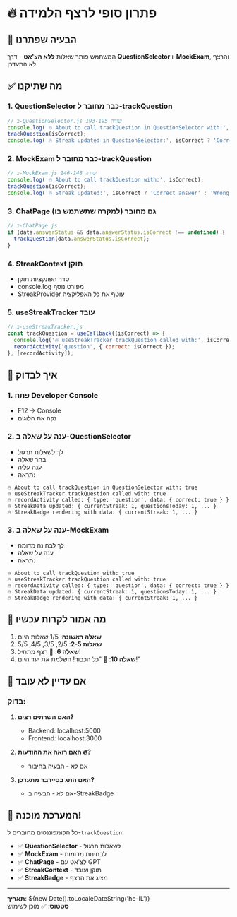 # 🔥 פתרון סופי לרצף הלמידה

## 🎯 **הבעיה שפתרנו**
המשתמש פותר שאלות **ללא הצ'אט** - דרך **QuestionSelector** ו-**MockExam**, והרצף לא התעדכן.

## ✅ **מה שתיקנו**

### 1. **QuestionSelector כבר מחובר ל-trackQuestion**
```javascript
// ב-QuestionSelector.js שורה 193-195
console.log('🔥 About to call trackQuestion in QuestionSelector with:', isCorrect);
trackQuestion(isCorrect);
console.log('🔥 Streak updated in QuestionSelector:', isCorrect ? 'Correct answer' : 'Wrong answer');
```

### 2. **MockExam כבר מחובר ל-trackQuestion**
```javascript
// ב-MockExam.js שורה 146-148
console.log('🔥 About to call trackQuestion with:', isCorrect);
trackQuestion(isCorrect);
console.log('🔥 Streak updated:', isCorrect ? 'Correct answer' : 'Wrong answer');
```

### 3. **ChatPage גם מחובר (למקרה שתשתמש בו)**
```javascript
// ב-ChatPage.js
if (data.answerStatus && data.answerStatus.isCorrect !== undefined) {
  trackQuestion(data.answerStatus.isCorrect);
}
```

### 4. **StreakContext תוקן**
- סדר הפונקציות תוקן
- console.log מפורט נוסף
- StreakProvider עוטף את כל האפליקציה

### 5. **useStreakTracker עובד**
```javascript
// ב-useStreakTracker.js
const trackQuestion = useCallback((isCorrect) => {
  console.log('🔥 useStreakTracker trackQuestion called with:', isCorrect);
  recordActivity('question', { correct: isCorrect });
}, [recordActivity]);
```

## 🧪 **איך לבדוק**

### 1. **פתח Developer Console**
- F12 → Console
- נקה את הלוגים

### 2. **ענה על שאלה ב-QuestionSelector**
- לך לשאלות תרגול
- בחר שאלה
- ענה עליה
- תראה:

```
🔥 About to call trackQuestion in QuestionSelector with: true
🔥 useStreakTracker trackQuestion called with: true
🔥 recordActivity called: { type: 'question', data: { correct: true } }
🔥 StreakData updated: { currentStreak: 1, questionsToday: 1, ... }
🔥 StreakBadge rendering with data: { currentStreak: 1, ... }
```

### 3. **ענה על שאלה ב-MockExam**
- לך לבחינה מדומה
- ענה על שאלה
- תראה:

```
🔥 About to call trackQuestion with: true
🔥 useStreakTracker trackQuestion called with: true
🔥 recordActivity called: { type: 'question', data: { correct: true } }
🔥 StreakData updated: { currentStreak: 1, questionsToday: 1, ... }
🔥 StreakBadge rendering with data: { currentStreak: 1, ... }
```

## 🎯 **מה אמור לקרות עכשיו**

1. **שאלה ראשונה**: 1/5 שאלות היום
2. **שאלות 2-5**: 2/5, 3/5, 4/5, 5/5
3. **שאלה 6**: 🌱 רצף מתחיל!
4. **שאלה 10**: 🎯 "כל הכבוד! השלמת את יעד היום!"

## 🚨 **אם עדיין לא עובד**

### בדוק:
1. **האם השרתים רצים?**
   - Backend: localhost:5000
   - Frontend: localhost:3000

2. **האם רואה את ההודעות 🔥?**
   - אם לא - הבעיה בחיבור

3. **האם התג בסיידבר מתעדכן?**
   - אם לא - הבעיה ב-StreakBadge

## 🚀 **המערכת מוכנה!**

כל הקומפוננטים מחוברים ל-`trackQuestion`:
- ✅ **QuestionSelector** - לשאלות תרגול
- ✅ **MockExam** - לבחינות מדומות  
- ✅ **ChatPage** - לצ'אט עם GPT
- ✅ **StreakContext** - תוקן ועובד
- ✅ **StreakBadge** - מציג את הרצף

---
**תאריך**: ${new Date().toLocaleDateString('he-IL')}  
**סטטוס**: ✅ מוכן לשימוש
